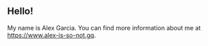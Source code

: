 ## Hello!

My name is Alex Garcia. You can find more information about me at https://www.alex-is-so-not.gq.

